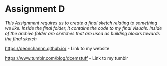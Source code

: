 # Assignment D

_This Assignment requires us to create a final sketch relating to something we like. Inside the final folder, it contains the code to my final visuals. Inside of the archive folder are sketches that are used as building blocks towards the final sketch_

https://deonchannn.github.io/ - Link to my website

https://www.tumblr.com/blog/dcemstuff - Link to my tumblr
